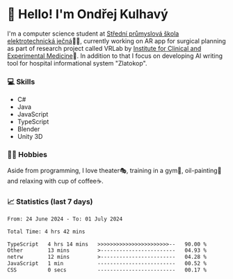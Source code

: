 # 👋 Hello! I'm Ondřej Kulhavý

I'm a computer science student at [Střední průmyslová škola elektrotechnická ječná](https://www.spsejecna.cz/)👨‍🎓, currently working on AR app for surgical planning as part of research project called VRLab by [Institute for Clinical and Experimental Medicine](https://www.ikem.cz/en/)🏥.
In addition to that I focus on developing AI writing tool for hospital informational system "Zlatokop".

### 💻 Skills
- C#
- Java
- JavaScript
- TypeScript
- Blender
- Unity 3D

### 🏋️‍♂️ Hobbies

Aside from programming, I love theater🎭, training in a gym💪, oil-painting🎨 and relaxing with cup of coffee☕.
### 📈 Statistics (last 7 days)
<!--START_SECTION:waka-->

```txt
From: 24 June 2024 - To: 01 July 2024

Total Time: 4 hrs 42 mins

TypeScript   4 hrs 14 mins   >>>>>>>>>>>>>>>>>>>>>>>--   90.00 %
Other        13 mins         >------------------------   04.93 %
netrw        12 mins         >------------------------   04.28 %
JavaScript   1 min           -------------------------   00.52 %
CSS          0 secs          -------------------------   00.17 %
```

<!--END_SECTION:waka-->



